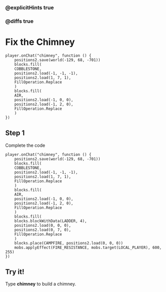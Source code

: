 ### @explicitHints true

### @diffs true

# Fix the Chimney

```template
player.onChat("chimney", function () {
    positions2.save(world(-129, 68, -701))
    blocks.fill(
    COBBLESTONE,
    positions2.load(-1, -1, -1),
    positions2.load(1, 7, 1),
    FillOperation.Replace
    )
    blocks.fill(
    AIR,
    positions2.load(-1, 0, 0),
    positions2.load(-1, 2, 0),
    FillOperation.Replace
    )
})
```

## Step 1

Complete the code

```blocks
player.onChat("chimney", function () {
    positions2.save(world(-129, 68, -701))
    blocks.fill(
    COBBLESTONE,
    positions2.load(-1, -1, -1),
    positions2.load(1, 7, 1),
    FillOperation.Replace
    )
    blocks.fill(
    AIR,
    positions2.load(-1, 0, 0),
    positions2.load(-1, 2, 0),
    FillOperation.Replace
    )
    blocks.fill(
    blocks.blockWithData(LADDER, 4),
    positions2.load(0, 0, 0),
    positions2.load(0, 7, 0),
    FillOperation.Replace
    )
    blocks.place(CAMPFIRE, positions2.load(0, 0, 0))
    mobs.applyEffect(FIRE_RESISTANCE, mobs.target(LOCAL_PLAYER), 600, 255)
})
```

## Try it!

Type **chimney** to build a chimney.